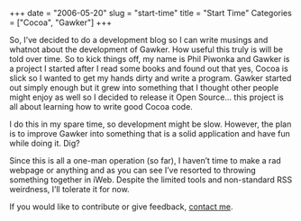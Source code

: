 +++
date = "2006-05-20"
slug = "start-time"
title = "Start Time"
Categories = ["Cocoa", "Gawker"]
+++

So, I’ve decided to do a development blog so I can write musings and whatnot about the development of Gawker.  How useful this truly is will be told over time.  So to kick things off, my name is Phil Piwonka and Gawker is a project I started after I read some books and found out that yes, Cocoa is slick so I wanted to get my hands dirty and write a program.  Gawker started out simply enough but it grew into something that I thought other people might enjoy as well so I decided to release it Open Source... this project is all about learning how to write good Cocoa code.

I do this in my spare time, so development might be slow.  However, the plan is to improve Gawker into something that is a solid application and have fun while doing it.  Dig?

Since this is all a one-man operation (so far), I haven’t time to make a rad webpage or anything and as you can see I’ve resorted to throwing something together in iWeb.  Despite the limited tools and non-standard RSS weirdness, I’ll tolerate it for now.

If you would like to contribute or give feedback, [contact me](mailto:wnka@users.sourceforge.net?subject=Gawker).
